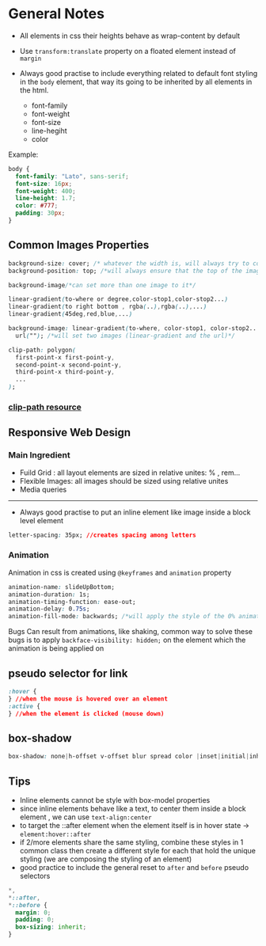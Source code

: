 # General Notes

- All elements in css their heights behave as wrap-content by default
- Use `transform:translate` property on a floated element instead of `margin`
- Always good practise to include everything related to default font styling in the `body` element, that way its going to be inherited by all elements in the html.

  - font-family
  - font-weight
  - font-size
  - line-hegiht
  - color

Example:

```css
body {
  font-family: "Lato", sans-serif;
  font-size: 16px;
  font-weight: 400;
  line-height: 1.7;
  color: #777;
  padding: 30px;
}
```

## Common Images Properties

```css
background-size: cover; /* whatever the width is, will always try to cover the area of its box*/
background-position: top; /*will always ensure that the top of the image is always visible no matter what,  we can use bottom,center...*/

background-image/*can set more than one image to it*/

linear-gradient(to-where or degree,color-stop1,color-stop2...)
linear-gradient(to right bottom , rgba(..),rgba(..),...)
linear-gradient(45deg,red,blue,...)

background-image: linear-gradient(to-where, color-stop1, color-stop2...),
  url(""); /*will set two images (linear-gradient and the url)*/

clip-path: polygon(
  first-point-x first-point-y,
  second-point-x second-point-y,
  third-point-x third-point-y,
  ...
);
```

### [clip-path resource](https://bennettfeely.com/clippy/)

## Responsive Web Design

### Main Ingredient

- Fuild Grid : all layout elements are sized in relative unites: % , rem...
- Flexible Images: all images should be sized using relative unites
- Media queries

---

- Always good practise to put an inline element like image inside a block level element

```css
letter-spacing: 35px; //creates spacing among letters
```

### Animation

Animation in css is created using `@keyframes` and `animation` property

```css
animation-name: slideUpBottom;
animation-duration: 1s;
animation-timing-function: ease-out;
animation-delay: 0.75s;
animation-fill-mode: backwards; /*will apply the style of the 0% animation before the animation starts*/
```

Bugs Can result from animations, like shaking, common way to solve these bugs is to apply `backface-visibility: hidden;` on the element which the animation is being applied on

## pseudo selector for link

```css
:hover {
} //when the mouse is hovered over an element
:active {
} //when the element is clicked (mouse down)
```

## box-shadow

```css
box-shadow: none|h-offset v-offset blur spread color |inset|initial|inherit;
```

## Tips

- Inline elements cannot be style with box-model properties
- since inline elements behave like a text, to center them inside a block element , we can use `text-align:center`
- to target the ::after element when the element itself is in hover state -> `element:hover::after`
- if 2/more elements share the same styling, combine these styles in 1 common class then create a different style for each that hold the unique styling (we are composing the styling of an element)
- good practice to include the general reset to `after` and `before` pseudo selectors

```css
*,
*::after,
*::before {
  margin: 0;
  padding: 0;
  box-sizing: inherit;
}
```
